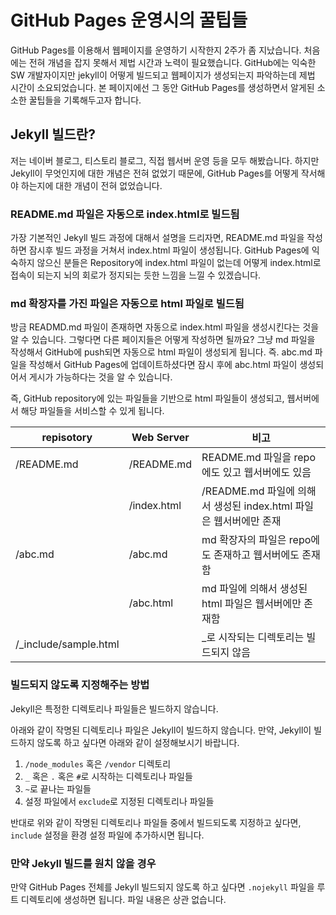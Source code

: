GitHub Pages 운영시의 꿀팁들
===


GitHub Pages를 이용해서 웹페이지를 운영하기 시작한지 2주가 좀 지났습니다. 
처음에는 전혀 개념을 잡지 못해서 제법 시간과 노력이 필요했습니다. 
GitHub에는 익숙한 SW 개발자이지만 jekyll이 어떻게 빌드되고 웹페이지가 생성되는지 파악하는데 제법 시간이 소요되었습니다. 
본 페이지에선 그 동안 GitHub Pages를 생성하면서 알게된 소소한 꿀팁들을 기록해두고자 합니다. 


Jekyll 빌드란?
---


저는 네이버 블로그, 티스토리 블로그, 직접 웹서버 운영 등을 모두 해봤습니다. 
하지만 Jekyll이 무엇인지에 대한 개념은 전혀 없었기 때문에, 
GitHub Pages를 어떻게 작서해야 하는지에 대한 개념이 전혀 없었습니다.   


### README.md 파일은 자동으로 index.html로 빌드됨


가장 기본적인 Jekyll 빌드 과정에 대해서 설명을 드리자면, 
README.md 파일을 작성하면 잠시후 빌드 과정을 거쳐서 index.html 파일이 생성됩니다. 
GitHub Pages에 익숙하지 않으신 분들은 Repository에 index.html 파일이 없는데 어떻게 index.html로 접속이 되는지 뇌의 회로가 정지되는 듯한 느낌을 느낄 수 있겠습니다.


### md 확장자를 가진 파일은 자동으로 html 파일로 빌드됨


방금 READMD.md 파일이 존재하면 자동으로 index.html 파일을 생성시킨다는 것을 알 수 있습니다. 
그렇다면 다른 페이지들은 어떻게 작성하면 될까요? 
그냥 md 파일을 작성해서 GitHub에 push되면 자동으로 html 파일이 생성되게 됩니다. 
즉. abc.md 파일을 작성해서 GitHub Pages에 업데이트하셨다면 잠시 후에 abc.html 파일이 생성되어서 게시가 가능하다는 것을 알 수 있습니다.


즉, GitHub repository에 있는 파일들을 기반으로 html 파일들이 생성되고, 웹서버에서 해당 파일들을 서비스할 수 있게 됩니다. 


|repisotory|Web Server|비고|
|--|--|--|
|/README.md|/README.md|README.md 파일을 repo에도 있고 웹서버에도 있음|
||/index.html|/README.md 파일에 의해서 생성된 index.html 파일은 웹서버에만 존재|
|/abc.md|/abc.md|md 확장자의 파일은 repo에도 존재하고 웹서버에도 존재함|
||/abc.html|md 파일에 의해서 생성된 html 파일은 웹서버에만 존재함|
|/\_include/sample.html||\_로 시작되는 디렉토리는 빌드되지 않음|


### 빌드되지 않도록 지정해주는 방법


Jekyll은 특정한 디렉토리나 파일들은 빌드하지 않습니다.


아래와 같이 작명된 디렉토리나 파일은 Jekyll이 빌드하지 않습니다. 
만약, Jekyll이 빌드하지 않도록 하고 싶다면 아래와 같이 설정해보시기 바랍니다.


1. <code>/node_modules</code> 혹은 <code>/vendor</code> 디렉토리
2. <code>\_</code> 혹은 <code>.</code> 혹은 <code>#</code>로 시작하는 디렉토리나 파일들
3. <code>\~</code>로 끝나는 파일들
4. 설정 파일에서 <code>exclude</code>로 지정된 디렉토리나 파일들


반대로 위와 같이 작명된 디렉토리나 파일들 중에서 빌드되도록 지정하고 싶다면, 
<code>include</code> 설정을 환경 설정 파일에 추가하시면 됩니다.


### 만약 Jekyll 빌드를 원치 않을 경우


만약 GitHub Pages 전체를 Jekyll 빌드되지 않도록 하고 싶다면 
<code>.nojekyll</code> 파일을 루트 디렉토리에 생성하면 됩니다. 
파일 내용은 상관 없습니다. 



